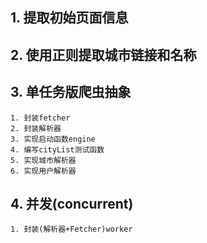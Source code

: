 ## 1. 提取初始页面信息
## 2. 使用正则提取城市链接和名称
## 3. 单任务版爬虫抽象
    1. 封装fetcher
    2. 封装解析器
    3. 实现启动函数engine
    4. 编写cityList测试函数
    5. 实现城市解析器
    6. 实现用户解析器
## 4. 并发(concurrent)
    1. 封装(解析器+Fetcher)worker


